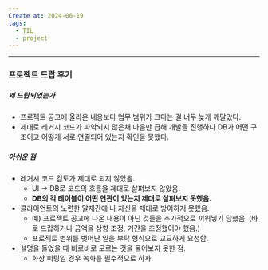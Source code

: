 ```yaml
---
Create at: 2024-06-19
tags:
  - TIL
  - project
---
```

---

### 프로젝트 드랍 후기
##### 왜 드랍되었는가
- 프로젝트 공고에 올라온 내용보다 업무 범위가 크다는 걸 너무 늦게 깨달았다.
- 제대로 레거시 코드가 파악되지 않은채 마음만 급해 개발을 진행하다 DB가 어떤 구조이고 어떻게 서로 연결되어 있는지 확인을 못했다.
##### 아쉬운 점
- 레거시 코드 검토가 제대로 되지 않았음.
	- UI -> DB로 코드의 흐름을 제대로 살펴보지 않았음.
	- **DB의 각 테이블이 어떤 연관이 있는지 제대로 살펴보지 못했음.**
- 클라이언트의 노련한 말재간에 나 자신을 제대로 방어하지 못했음.
	- 예) 프로젝트 공고에 나온 내용이 아닌 것들을 추가적으로 끼워넣기 당했음. 
	  (바로 드랍하거나 금액을 상향 조정, 기간을 조정했어야 했음.)
	- 프로젝트 범위를 벗어난 일을 부탁 형식으로 교묘하게 요청함.
- 설명을 들었을 때 바로바로 모르는 것을 물어보지 못한 점.
	- 화상 미팅일 경우 녹화를 필수적으로 하자.

